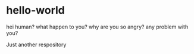 # hello-world

hei human?
what happen to you?
why are you so angry?
any problem with you?

Just another respository
